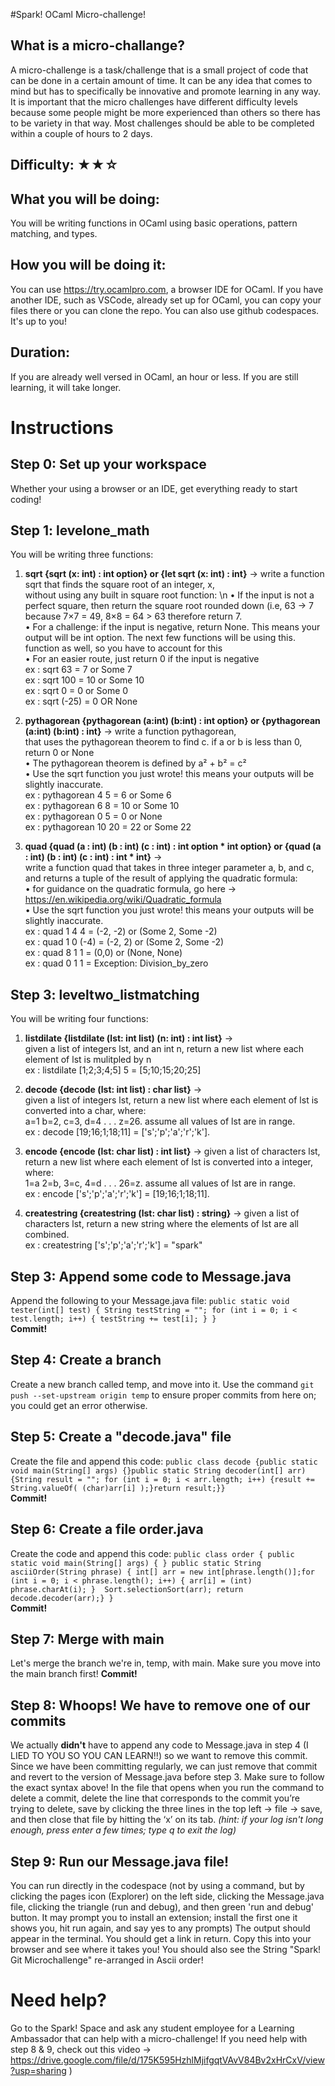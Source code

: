 #Spark! OCaml Micro-challenge!

## What is a micro-challange?
A micro-challenge is a task/challenge that is a small project of code that can be done in a certain amount of time. It can be any idea that comes to mind but has to specifically be innovative and promote learning in any way. It is important that the micro challenges have different difficulty levels because some people might be more experienced than others so there has to be variety in that way. Most challenges should be able to be completed within a couple of hours to 2 days.

## Difficulty: ★★☆

## What you will be doing: 
You will be writing functions in OCaml using basic operations, pattern matching, and types.

## How you will be doing it:
You can use https://try.ocamlpro.com, a browser IDE for OCaml. If you have another IDE, such as VSCode, already set up for OCaml, you can copy your files there or you can clone the repo. You can also use github codespaces. It's up to you!

## Duration:
If you are already well versed in OCaml, an hour or less. If you are still learning, it will take longer.

# Instructions
  
## Step 0: Set up your workspace  
Whether your using a browser or an IDE, get everything ready to start coding!
  
## Step 1: levelone_math
You will be writing three functions:
1) **sqrt {sqrt (x: int) : int option} or {let sqrt (x: int) : int}** -> write a function sqrt that finds the square root of an integer, x,  
   without using any built in square root function: \n
 • If the input is not a perfect square, then return the square root rounded down (i.e, 63 → 7 because 7×7 = 49, 8×8 = 64 > 63 therefore return 7.  
 • For a challenge: if the input is negative, return None. This means your output will be int option. The next few functions will be using this. 
   function as well, so you have to account for this  
 • For an easier route, just return 0 if the input is negative  
   ex : sqrt 63 = 7 or Some 7  
   ex : sqrt 100 = 10 or Some 10  
   ex : sqrt 0 = 0 or Some 0  
   ex : sqrt (-25) = 0 OR None  
   
3) **pythagorean {pythagorean (a:int) (b:int) : int option} or {pythagorean (a:int) (b:int) : int}** → write a function pythagorean,  
   that uses the pythagorean theorem to find c. if a or b is less than 0, return 0 or None  
 • The pythagorean theorem is defined by a² + b² = c²  
 • Use the sqrt function you just wrote! this means your outputs will be slightly inaccurate.  
   ex : pythagorean 4 5 = 6 or Some 6  
   ex : pythagorean 6 8 = 10 or Some 10  
   ex : pythagorean 0 5 = 0 or None  
   ex : pythagorean 10 20 = 22 or Some 22  

5) **quad {quad (a : int) (b : int) (c : int) : int option * int option} or {quad (a : int) (b : int) (c : int) : int * int}** →  
   write a function quad that takes in three integer parameter a, b, and c, and returns a tuple of the result of applying the quadratic formula:  
 • for guidance on the quadratic formula, go here → https://en.wikipedia.org/wiki/Quadratic_formula  
 • Use the sqrt function you just wrote! this means your outputs will be slightly inaccurate.  
   ex : quad 1 4 4 = (-2, -2) or (Some 2, Some -2)  
   ex : quad 1 0 (-4) = (-2, 2) or (Some 2, Some -2)  
   ex : quad 8 1 1 = (0,0) or (None, None)  
   ex : quad 0 1 1 = Exception: Division_by_zero  

## Step 3: leveltwo_listmatching  
You will be writing four functions:  
1) **listdilate {listdilate (lst: int list) (n: int) : int list}** ->  
   given a list of integers lst, and an int n, return a new list where each element of lst is mulitpled by n  
        ex : listdilate [1;2;3;4;5] 5 = [5;10;15;20;25]  
          
2) **decode {decode (lst: int list) : char list}** ->  
   given a list of integers lst, return a new list where each element of lst is converted into a char, where:  
   a=1 b=2, c=3, d=4 . . . z=26. assume all values of lst are in range.  
        ex : decode [19;16;1;18;11] = ['s';'p';'a';'r';'k'].   
   
3) **encode {encode (lst: char list) : int list}** ->
   given a list of characters lst, return a new list where each element of lst is converted into a integer, where:  
   1=a 2=b, 3=c, 4=d . . . 26=z. assume all values of lst are in range.  
        ex : encode ['s';'p';'a';'r';'k'] = [19;16;1;18;11].  
   
4) **createstring {createstring (lst: char list) : string}** ->
   given a list of characters lst, return a new string where the elements of lst are all combined.  
        ex : createstring ['s';'p';'a';'r';'k'] = "spark"  

## Step 3: Append some code to Message.java  
Append the following to your Message.java file:
`public static void tester(int[] test) { String testString = ""; for (int i = 0; i < test.length; i++) { testString += test[i]; } }`  
**Commit!**  

## Step 4: Create a branch  
Create a new branch called temp, and move into it. Use the command `git push --set-upstream origin temp` to ensure proper commits from here on; you could get an error otherwise.  

## Step 5: Create a "decode.java" file  
Create the file and append this code:
`public class decode {public static void main(String[] args) {}public static String decoder(int[] arr) {String result = ""; for (int i = 0; i < arr.length; i++) {result += String.valueOf( (char)arr[i] );}return result;}}`  
**Commit!**  
  
## Step 6: Create a file order.java  
Create the code and append this code:
`public class order { public static void main(String[] args) { } public static String asciiOrder(String phrase) { int[] arr = new int[phrase.length()];for (int i = 0; i < phrase.length(); i++) { arr[i] = (int) phrase.charAt(i); } 
Sort.selectionSort(arr); return decode.decoder(arr);} } `  
**Commit!**

## Step 7: Merge with main  
Let's merge the branch we're in, temp, with main. Make sure you move into the main branch first!
**Commit!**

## Step 8: Whoops! We have to remove one of our commits
We actually **didn't** have to append any code to Message.java in step 4 (I LIED TO YOU SO YOU CAN LEARN!!) so we want to remove this commit. Since we have been committing regularly, we can just remove that commit and revert to the version of Message.java before step 3. Make sure to follow the exact syntax above! In the file that opens when you run the command to delete a commit, delete the line that corresponds to the commit you’re trying to delete, save by clicking the three lines in the top left -> file -> save, and then close that file by hitting the ‘x’ on its tab. _(hint: if your log isn't long enough, press enter a few times; type q to exit the log)_  

## Step 9: Run our Message.java file!  
You can run directly in the codespace (not by using a command, but by clicking the pages icon (Explorer) on the left side, clicking the Message.java file, clicking the triangle (run and debug), and then green 'run and debug' button. It may prompt you to install an extension; install the first one it shows you, hit run again, and say yes to any prompts)
The output should appear in the terminal. You should get a link in return. Copy this into your browser and see where it takes you!
You should also see the String "Spark! Git Microchallenge" re-arranged in Ascii order!

# Need help?
Go to the Spark! Space and ask any student employee for a Learning Ambassador that can help with a micro-challenge! If you need help with step 8 & 9, check out this video -> https://drive.google.com/file/d/175K595HzhlMjifgqtVAvV84Bv2xHrCxV/view?usp=sharing )

